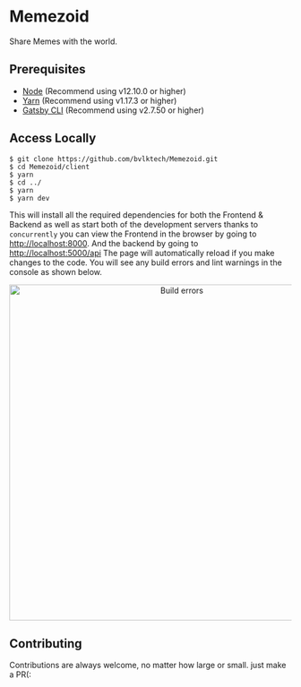 # Memezoid
Share Memes with the world.

## Prerequisites

- [Node](https://nodejs.org/en/docs/) (Recommend using v12.10.0 or higher)
- [Yarn](https://yarnpkg.com/en/docs) (Recommend using v1.17.3 or higher)
- [Gatsby CLI](https://www.gatsbyjs.org/docs/) (Recommend using v2.7.50 or higher)

## Access Locally
```
$ git clone https://github.com/bvlktech/Memezoid.git
$ cd Memezoid/client
$ yarn
$ cd ../
$ yarn
$ yarn dev
```

This will install all the required dependencies for both the Frontend & Backend as well as start both of the development servers thanks to `concurrently` you can view the Frontend in the browser by going to [http://localhost:8000](http://localhost:8000). And the backend by going to [http://localhost:5000/api](http://localhost:5000/api) The page will automatically reload if you make changes to the code. You will see any build errors and lint warnings in the console as shown below.

<p align='center'>
  <img src='https://cdn.rawgit.com/marionebl/create-react-app/9f62826/screencast-error.svg' width='600' alt='Build errors'>
</p>

## Contributing

Contributions are always welcome, no matter how large or small. just make a PR(: